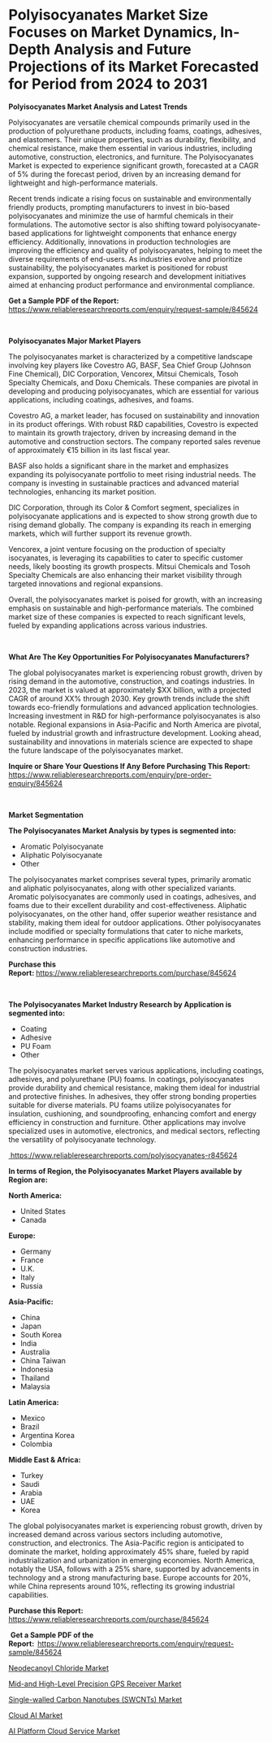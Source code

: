 <p><h1>Polyisocyanates Market Size Focuses on Market Dynamics, In-Depth Analysis and Future Projections of its Market Forecasted for Period from 2024 to 2031</h1></p><p><strong>Polyisocyanates Market Analysis and Latest Trends</strong></p>
<p><p>Polyisocyanates are versatile chemical compounds primarily used in the production of polyurethane products, including foams, coatings, adhesives, and elastomers. Their unique properties, such as durability, flexibility, and chemical resistance, make them essential in various industries, including automotive, construction, electronics, and furniture. The Polyisocyanates Market is expected to experience significant growth, forecasted at a CAGR of 5% during the forecast period, driven by an increasing demand for lightweight and high-performance materials.</p><p>Recent trends indicate a rising focus on sustainable and environmentally friendly products, prompting manufacturers to invest in bio-based polyisocyanates and minimize the use of harmful chemicals in their formulations. The automotive sector is also shifting toward polyisocyanate-based applications for lightweight components that enhance energy efficiency. Additionally, innovations in production technologies are improving the efficiency and quality of polyisocyanates, helping to meet the diverse requirements of end-users. As industries evolve and prioritize sustainability, the polyisocyanates market is positioned for robust expansion, supported by ongoing research and development initiatives aimed at enhancing product performance and environmental compliance.</p></p>
<p><strong>Get a Sample PDF of the Report:&nbsp;</strong> <a href="https://www.reliableresearchreports.com/enquiry/request-sample/845624?utm_campaign=123&utm_medium=2&utm_source=Github&utm_content=ia&utm_term=12112024&utm_id=polyisocyanates">https://www.reliableresearchreports.com/enquiry/request-sample/845624</a></p>
<p>&nbsp;</p>
<p><strong>Polyisocyanates Major Market Players</strong></p>
<p><p>The polyisocyanates market is characterized by a competitive landscape involving key players like Covestro AG, BASF, Sea Chief Group (Johnson Fine Chemical), DIC Corporation, Vencorex, Mitsui Chemicals, Tosoh Specialty Chemicals, and Doxu Chemicals. These companies are pivotal in developing and producing polyisocyanates, which are essential for various applications, including coatings, adhesives, and foams.</p><p>Covestro AG, a market leader, has focused on sustainability and innovation in its product offerings. With robust R&D capabilities, Covestro is expected to maintain its growth trajectory, driven by increasing demand in the automotive and construction sectors. The company reported sales revenue of approximately €15 billion in its last fiscal year.</p><p>BASF also holds a significant share in the market and emphasizes expanding its polyisocyanate portfolio to meet rising industrial needs. The company is investing in sustainable practices and advanced material technologies, enhancing its market position.</p><p>DIC Corporation, through its Color & Comfort segment, specializes in polyisocyanate applications and is expected to show strong growth due to rising demand globally. The company is expanding its reach in emerging markets, which will further support its revenue growth.</p><p>Vencorex, a joint venture focusing on the production of specialty isocyanates, is leveraging its capabilities to cater to specific customer needs, likely boosting its growth prospects. Mitsui Chemicals and Tosoh Specialty Chemicals are also enhancing their market visibility through targeted innovations and regional expansions.</p><p>Overall, the polyisocyanates market is poised for growth, with an increasing emphasis on sustainable and high-performance materials. The combined market size of these companies is expected to reach significant levels, fueled by expanding applications across various industries.</p></p>
<p>&nbsp;</p>
<p><strong>What Are The Key Opportunities For Polyisocyanates Manufacturers?</strong></p>
<p><p>The global polyisocyanates market is experiencing robust growth, driven by rising demand in the automotive, construction, and coatings industries. In 2023, the market is valued at approximately $XX billion, with a projected CAGR of around XX% through 2030. Key growth trends include the shift towards eco-friendly formulations and advanced application technologies. Increasing investment in R&D for high-performance polyisocyanates is also notable. Regional expansions in Asia-Pacific and North America are pivotal, fueled by industrial growth and infrastructure development. Looking ahead, sustainability and innovations in materials science are expected to shape the future landscape of the polyisocyanates market.</p></p>
<p><strong>Inquire or Share Your Questions If Any Before Purchasing This Report:</strong> <a href="https://www.reliableresearchreports.com/enquiry/pre-order-enquiry/845624?utm_campaign=123&utm_medium=2&utm_source=Github&utm_content=ia&utm_term=12112024&utm_id=polyisocyanates">https://www.reliableresearchreports.com/enquiry/pre-order-enquiry/845624</a></p>
<p>&nbsp;</p>
<p><strong>Market Segmentation</strong></p>
<p><strong>The Polyisocyanates Market Analysis by types is segmented into:</strong></p>
<p><ul><li>Aromatic Polyisocyanate</li><li>Aliphatic Polyisocyanate</li><li>Other</li></ul></p>
<p><p>The polyisocyanates market comprises several types, primarily aromatic and aliphatic polyisocyanates, along with other specialized variants. Aromatic polyisocyanates are commonly used in coatings, adhesives, and foams due to their excellent durability and cost-effectiveness. Aliphatic polyisocyanates, on the other hand, offer superior weather resistance and stability, making them ideal for outdoor applications. Other polyisocyanates include modified or specialty formulations that cater to niche markets, enhancing performance in specific applications like automotive and construction industries.</p></p>
<p><strong>Purchase this Report:&nbsp;</strong><a href="https://www.reliableresearchreports.com/purchase/845624?utm_campaign=123&utm_medium=2&utm_source=Github&utm_content=ia&utm_term=12112024&utm_id=polyisocyanates">https://www.reliableresearchreports.com/purchase/845624</a></p>
<p>&nbsp;</p>
<p><strong>The Polyisocyanates Market Industry Research by Application is segmented into:</strong></p>
<p><ul><li>Coating</li><li>Adhesive</li><li>PU Foam</li><li>Other</li></ul></p>
<p><p>The polyisocyanates market serves various applications, including coatings, adhesives, and polyurethane (PU) foams. In coatings, polyisocyanates provide durability and chemical resistance, making them ideal for industrial and protective finishes. In adhesives, they offer strong bonding properties suitable for diverse materials. PU foams utilize polyisocyanates for insulation, cushioning, and soundproofing, enhancing comfort and energy efficiency in construction and furniture. Other applications may involve specialized uses in automotive, electronics, and medical sectors, reflecting the versatility of polyisocyanate technology.</p></p>
<p><a href="https://www.reliableresearchreports.com/polyisocyanates-r845624?utm_campaign=123&utm_medium=2&utm_source=Github&utm_content=ia&utm_term=12112024&utm_id=polyisocyanates">&nbsp;https://www.reliableresearchreports.com/polyisocyanates-r845624</a></p>
<p><strong>In terms of Region, the Polyisocyanates Market Players available by Region are:</strong></p>
<p>
    <p> <strong> North America: </strong>
        <ul>
            <li>United States</li>
            <li>Canada</li>
        </ul>
        </p> 
    <p> <strong> Europe: </strong>
        <ul>
            <li>Germany</li>
            <li>France</li>
            <li>U.K.</li>
            <li>Italy</li>
            <li>Russia</li>
        </ul>
        </p> 
    <p> <strong> Asia-Pacific: </strong>
        <ul>
            <li>China</li>
            <li>Japan</li>
            <li>South Korea</li>
            <li>India</li>
            <li>Australia</li>
            <li>China Taiwan</li>
            <li>Indonesia</li>
            <li>Thailand</li>
            <li>Malaysia</li>
        </ul>
        </p> 
    <p> <strong> Latin America: </strong>
        <ul>
            <li>Mexico</li>
            <li>Brazil</li>
            <li>Argentina Korea</li>
            <li>Colombia</li>
        </ul>
        </p> 
    <p> <strong> Middle East & Africa: </strong>
        <ul>
            <li>Turkey</li>
            <li>Saudi</li>
            <li>Arabia</li>
            <li>UAE</li>
            <li>Korea</li>
        </ul>
    </p>
    </p>
<p><p>The global polyisocyanates market is experiencing robust growth, driven by increased demand across various sectors including automotive, construction, and electronics. The Asia-Pacific region is anticipated to dominate the market, holding approximately 45% share, fueled by rapid industrialization and urbanization in emerging economies. North America, notably the USA, follows with a 25% share, supported by advancements in technology and a strong manufacturing base. Europe accounts for 20%, while China represents around 10%, reflecting its growing industrial capabilities.</p></p>
<p><strong>Purchase this Report: </strong><a href="https://www.reliableresearchreports.com/purchase/845624?utm_campaign=123&utm_medium=2&utm_source=Github&utm_content=ia&utm_term=12112024&utm_id=polyisocyanates">https://www.reliableresearchreports.com/purchase/845624</a></p>
<p>&nbsp;<strong>Get a Sample PDF of the Report:&nbsp;&nbsp;</strong><a href="https://www.reliableresearchreports.com/enquiry/request-sample/845624?utm_campaign=123&utm_medium=2&utm_source=Github&utm_content=ia&utm_term=12112024&utm_id=polyisocyanates">https://www.reliableresearchreports.com/enquiry/request-sample/845624</a></p>
<p><strong></strong></p>
<p><p><a href="https://github.com/tacitam515l/Market-Research-Report-List-1/blob/main/neodecanoyl-chloride-market.md?utm_campaign=123&utm_medium=2&utm_source=Github&utm_content=ia&utm_term=12112024&utm_id=polyisocyanates">Neodecanoyl Chloride Market</a></p><p><a href="https://www.linkedin.com/pulse/analyzing-mid-and-high-level-precision-gps-receiver-market-eqhdc?utm_campaign=123&utm_medium=2&utm_source=Github&utm_content=ia&utm_term=12112024&utm_id=polyisocyanates">Mid-and High-Level Precision GPS Receiver Market</a></p><p><a href="https://www.linkedin.com/pulse/emerging-technologies-reshaping-single-walled-carbon-nanotubes-4kqvc?utm_campaign=123&utm_medium=2&utm_source=Github&utm_content=ia&utm_term=12112024&utm_id=polyisocyanates">Single-walled Carbon Nanotubes (SWCNTs) Market</a></p><p><a href="https://issuu.com/reportprime-2/docs/cloud-ai-market-size-2030.pptx_3c32f22878e90e?utm_campaign=123&utm_medium=2&utm_source=Github&utm_content=ia&utm_term=12112024&utm_id=polyisocyanates">Cloud AI Market</a></p><p><a href="https://issuu.com/reportprime-2/docs/ai-platform-cloud-service-market-si_f63710fa8e1c12?utm_campaign=123&utm_medium=2&utm_source=Github&utm_content=ia&utm_term=12112024&utm_id=polyisocyanates">AI Platform Cloud Service Market</a></p></p>